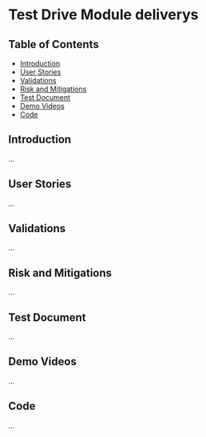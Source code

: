 # Test Drive Module deliverys
## Table of Contents
- [Introduction](#introduction)
- [User Stories](#user-stories)
- [Validations](#validations)
- [Risk and Mitigations](#risk-and-mitigations)
- [Test Document](#test-document)
- [Demo Videos](#demo-videos)
- [Code](#code)

## Introduction
...

## User Stories
...

## Validations
...

## Risk and Mitigations
...

## Test Document
...

## Demo Videos
...

## Code
...
